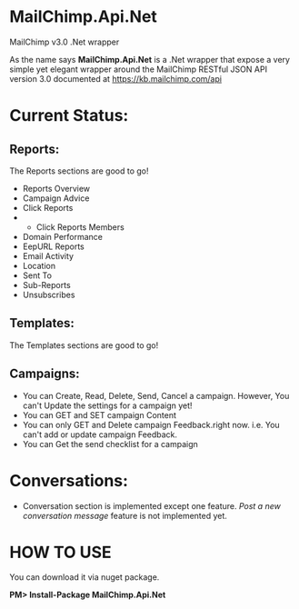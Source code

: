 # MailChimp.Api.Net
MailChimp v3.0 .Net wrapper

As the name says **MailChimp.Api.Net** is a .Net wrapper that expose a very simple yet elegant wrapper around the MailChimp RESTful JSON API version 3.0 documented at https://kb.mailchimp.com/api 

Current Status:
====
Reports:
---
The Reports sections are good to go! 

- Reports Overview
- Campaign Advice
- Click Reports
- - Click Reports Members
- Domain Performance
- EepURL Reports
- Email Activity
- Location
- Sent To
- Sub-Reports
- Unsubscribes

Templates:
---
The Templates sections are good to go! 

Campaigns: 
---
- You can Create, Read, Delete, Send, Cancel a campaign. However, You can't Update the settings for a campaign yet!
- You can GET and SET campaign Content
- You can only GET and Delete campaign Feedback.right now. i.e. You can't add or update campaign Feedback.
- You can Get the send checklist for a campaign

Conversations:
====
- Conversation section is implemented except one feature. *Post a new conversation message* feature is not implemented yet.



HOW TO USE
===
You can download it via nuget package.

**PM> Install-Package MailChimp.Api.Net**


